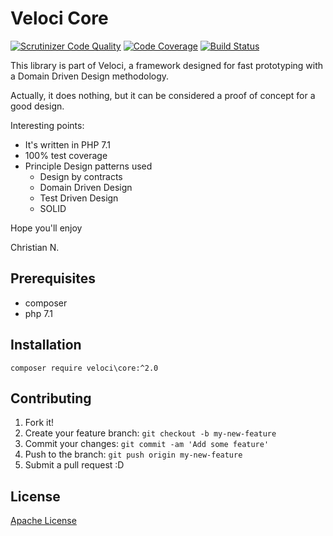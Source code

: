# Veloci Core

[![Scrutinizer Code Quality](https://scrutinizer-ci.com/g/RaptorLab/veloci-core/badges/quality-score.png?b=master)](https://scrutinizer-ci.com/g/RaptorLab/veloci-core/?branch=master)
[![Code Coverage](https://scrutinizer-ci.com/g/RaptorLab/veloci-core/badges/coverage.png?b=master)](https://scrutinizer-ci.com/g/RaptorLab/veloci-core/?branch=master)
[![Build Status](https://scrutinizer-ci.com/g/RaptorLab/veloci-core/badges/build.png?b=master)](https://scrutinizer-ci.com/g/RaptorLab/veloci-core/build-status/master)

This library is part of Veloci, a framework designed for fast prototyping with a Domain Driven Design methodology.

Actually, it does nothing, but it can be considered a proof of concept for a good design.

Interesting points:
 * It's written in PHP 7.1
 * 100% test coverage
 * Principle Design patterns used
    * Design by contracts
    * Domain Driven Design
    * Test Driven Design
    * SOLID
 
Hope you'll enjoy

Christian N.

## Prerequisites
- composer
- php 7.1

## Installation
`composer require veloci\core:^2.0` 

## Contributing
1. Fork it!
2. Create your feature branch: `git checkout -b my-new-feature`
3. Commit your changes: `git commit -am 'Add some feature'`
4. Push to the branch: `git push origin my-new-feature`
5. Submit a pull request :D


## License
[Apache License](https://github.com/raptorlab/veloci-core/blob/master/LICENSE)